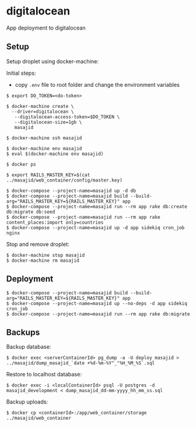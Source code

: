 # digitalocean

App deployment to digitalocean

## Setup

Setup droplet using docker-machine:

Initial steps:

- copy `.env` file to root folder and change the environment variables

```
$ export DO_TOKEN=<do-token>

$ docker-machine create \
  --driver=digitalocean \
   --digitalocean-access-token=$DO_TOKEN \
   --digitalocean-size=1gb \
   masajid

$ docker-machine ssh masajid

$ docker-machine env masajid
$ eval $(docker-machine env masajid)

$ docker ps

$ export RAILS_MASTER_KEY=$(cat ../masajid/web_container/config/master.key)

$ docker-compose --project-name=masajid up -d db
$ docker-compose --project-name=masajid build --build-arg="RAILS_MASTER_KEY=${RAILS_MASTER_KEY}" app
$ docker-compose --project-name=masajid run --rm app rake db:create db:migrate db:seed
$ docker-compose --project-name=masajid run --rm app rake content_places:import only=countries
$ docker-compose --project-name=masajid up -d app sidekiq cron_job nginx
```

Stop and remove droplet:

```
$ docker-machine stop masajid
$ docker-machine rm masajid
```

## Deployment

```
$ docker-compose --project-name=masajid build --build-arg="RAILS_MASTER_KEY=${RAILS_MASTER_KEY}" app
$ docker-compose --project-name=masajid up --no-deps -d app sidekiq cron_job
$ docker-compose --project-name=masajid run --rm app rake db:migrate
```


## Backups

Backup database:

```
$ docker exec <serverContainerId> pg_dump -a -U deploy masajid > ../masajid/dump_masajid_`date +%d-%m-%Y"_"%H_%M_%S`.sql
```

Restore to localhost database:

```
$ docker exec -i <localContainerId> psql -U postgres -d masajid_development < dump_masajid_dd-mm-yyyy_hh_mm_ss.sql
```

Backup uploads:

```
$ docker cp <containerId>:/app/web_container/storage ../masajid/web_container
```

